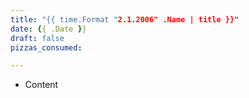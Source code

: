 ```yaml
---
title: "{{ time.Format "2.1.2006" .Name | title }}"
date: {{ .Date }}
draft: false
pizzas_consumed: 

---
```


- Content
